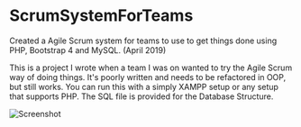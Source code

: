 # ScrumSystemForTeams
Created a Agile Scrum system for teams to use to get things done using PHP, Bootstrap 4 and MySQL. (April 2019)

This is a project I wrote when a team I was on wanted to try the Agile Scrum way of doing things. It's poorly written and needs to be refactored in OOP, but still works. You can run this with a simply XAMPP setup or any setup that supports PHP. The SQL file is provided for the Database Structure.

![Screenshot](img/screenshot.png)
